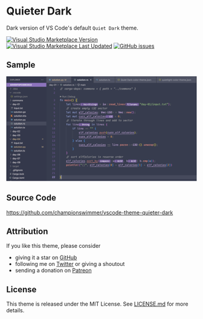 # Quieter Dark

Dark version of VS Code's default `Quiet Dark` theme.

[![Visual Studio Marketplace Version](https://img.shields.io/visual-studio-marketplace/v/championswimmer.quieter-dark-color-theme)](https://marketplace.visualstudio.com/items?itemName=championswimmer.quieter-dark-color-theme)
[![Visual Studio Marketplace Last Updated](https://img.shields.io/visual-studio-marketplace/last-updated/championswimmer.quieter-dark-color-theme)](https://marketplace.visualstudio.com/items?itemName=championswimmer.quieter-dark-color-theme)
[![GitHub issues](https://img.shields.io/github/issues/championswimmer/vscode-theme-quieter-dark)](https://github.com/championswimmer/vscode-theme-quieter-dark/issues)

## Sample 

![](./screenshot.png)

## Source Code 

<https://github.com/championswimmer/vscode-theme-quieter-dark>

## Attribution

If you like this theme, please consider

 - giving it a star on [GitHub](https://github.com/championswimmer/vscode-theme-quieter-dark)
 - following me on [Twitter](https://twitter.com/championswimmer) or giving a shoutout
 - sending a donation on [Patreon](https://www.patreon.com/championswimmer)



## License

This theme is released under the MIT License. See [LICENSE.md](./LICENSE.md) for more details.